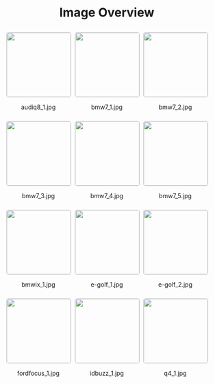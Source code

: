 <h1 style ="text-align: center;"> Image Overview </h1>
<div style="display: flex;
flex-wrap: wrap;
gap: 10px;
justify-content: center;
padding: 10px;" >
<div style="flex: 1 1 calc(33.333% - 20px); /* Three images per row on large screens */
        max-width: 150px;
        text-align: center;" >
<img src="https://media.evkx.net/multimedia/technology/platforms/audiq8_1_xst.jpg" style="width: 150px;
height: auto;
border: 1px solid #ddd;
border-radius: 5px;
  ">
<p>audiq8_1.jpg</p>
</div>
<div style="flex: 1 1 calc(33.333% - 20px); /* Three images per row on large screens */
        max-width: 150px;
        text-align: center;" >
<img src="https://media.evkx.net/multimedia/technology/platforms/bmw7_1_xst.jpg" style="width: 150px;
height: auto;
border: 1px solid #ddd;
border-radius: 5px;
  ">
<p>bmw7_1.jpg</p>
</div>
<div style="flex: 1 1 calc(33.333% - 20px); /* Three images per row on large screens */
        max-width: 150px;
        text-align: center;" >
<img src="https://media.evkx.net/multimedia/technology/platforms/bmw7_2_xst.jpg" style="width: 150px;
height: auto;
border: 1px solid #ddd;
border-radius: 5px;
  ">
<p>bmw7_2.jpg</p>
</div>
<div style="flex: 1 1 calc(33.333% - 20px); /* Three images per row on large screens */
        max-width: 150px;
        text-align: center;" >
<img src="https://media.evkx.net/multimedia/technology/platforms/bmw7_3_xst.jpg" style="width: 150px;
height: auto;
border: 1px solid #ddd;
border-radius: 5px;
  ">
<p>bmw7_3.jpg</p>
</div>
<div style="flex: 1 1 calc(33.333% - 20px); /* Three images per row on large screens */
        max-width: 150px;
        text-align: center;" >
<img src="https://media.evkx.net/multimedia/technology/platforms/bmw7_4_xst.jpg" style="width: 150px;
height: auto;
border: 1px solid #ddd;
border-radius: 5px;
  ">
<p>bmw7_4.jpg</p>
</div>
<div style="flex: 1 1 calc(33.333% - 20px); /* Three images per row on large screens */
        max-width: 150px;
        text-align: center;" >
<img src="https://media.evkx.net/multimedia/technology/platforms/bmw7_5_xst.jpg" style="width: 150px;
height: auto;
border: 1px solid #ddd;
border-radius: 5px;
  ">
<p>bmw7_5.jpg</p>
</div>
<div style="flex: 1 1 calc(33.333% - 20px); /* Three images per row on large screens */
        max-width: 150px;
        text-align: center;" >
<img src="https://media.evkx.net/multimedia/technology/platforms/bmwix_1_xst.jpg" style="width: 150px;
height: auto;
border: 1px solid #ddd;
border-radius: 5px;
  ">
<p>bmwix_1.jpg</p>
</div>
<div style="flex: 1 1 calc(33.333% - 20px); /* Three images per row on large screens */
        max-width: 150px;
        text-align: center;" >
<img src="https://media.evkx.net/multimedia/technology/platforms/e-golf_1_xst.jpg" style="width: 150px;
height: auto;
border: 1px solid #ddd;
border-radius: 5px;
  ">
<p>e-golf_1.jpg</p>
</div>
<div style="flex: 1 1 calc(33.333% - 20px); /* Three images per row on large screens */
        max-width: 150px;
        text-align: center;" >
<img src="https://media.evkx.net/multimedia/technology/platforms/e-golf_2_xst.jpg" style="width: 150px;
height: auto;
border: 1px solid #ddd;
border-radius: 5px;
  ">
<p>e-golf_2.jpg</p>
</div>
<div style="flex: 1 1 calc(33.333% - 20px); /* Three images per row on large screens */
        max-width: 150px;
        text-align: center;" >
<img src="https://media.evkx.net/multimedia/technology/platforms/fordfocus_1_xst.jpg" style="width: 150px;
height: auto;
border: 1px solid #ddd;
border-radius: 5px;
  ">
<p>fordfocus_1.jpg</p>
</div>
<div style="flex: 1 1 calc(33.333% - 20px); /* Three images per row on large screens */
        max-width: 150px;
        text-align: center;" >
<img src="https://media.evkx.net/multimedia/technology/platforms/idbuzz_1_xst.jpg" style="width: 150px;
height: auto;
border: 1px solid #ddd;
border-radius: 5px;
  ">
<p>idbuzz_1.jpg</p>
</div>
<div style="flex: 1 1 calc(33.333% - 20px); /* Three images per row on large screens */
        max-width: 150px;
        text-align: center;" >
<img src="https://media.evkx.net/multimedia/technology/platforms/q4_1_xst.jpg" style="width: 150px;
height: auto;
border: 1px solid #ddd;
border-radius: 5px;
  ">
<p>q4_1.jpg</p>
</div>
</div>
